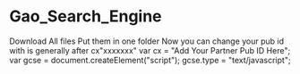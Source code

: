 # Gao_Search_Engine
Download All files
Put them in one folder
Now you can change your pub id with is generally after cx"xxxxxxx"
var cx = "Add Your Partner Pub ID Here";
	   var gcse = document.createElement("script");
	   gcse.type = "text/javascript";
       
